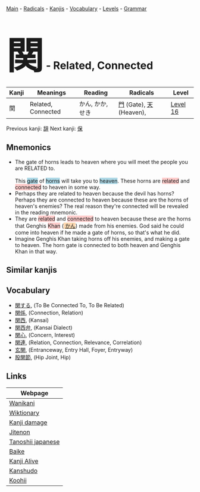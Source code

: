 <style> bigfont {font-size: 100px}</style>
[Main](../README.md) -
[Radicals](../radicals.md) -
[Kanjis](../kanjis.md) -
[Vocabulary](../vocabulary.md) -
[Levels](../levels.md) -
[Grammar](../grammar.md)
# <bigfont> 関</bigfont> - Related, Connected 

| Kanji | Meanings | Reading | Radicals | Level |
| --- | --- | --- | --- | --- |
| 関 | Related, Connected | かん, かか, せき | [門](../radicals/門.md) (Gate), [天](../radicals/天.md) (Heaven),  | [Level 16](../levels/wk_level16.md) |

Previous kanji: [辞](辞.md) Next kanji: [保](保.md) 

## Mnemonics
 * The gate of horns leads to heaven where you will meet the people you are RELATED to.<br><br>This <span style="background-color:#ADD8E6"> gate</span> of <span style="background-color:#ADD8E6"> horns</span> will take you to <span style="background-color:#ADD8E6"> heaven</span>. These horns are <span style="background-color:#ffcccb"> related</span> and <span style="background-color:#ffcccb"> connected</span> to heaven in some way.
* Perhaps they are related to heaven because the devil has horns? Perhaps they are connected to heaven because these are the horns of heaven's enemies? The real reason they're connected will be revealed in the reading mnemonic.
* They are <span style="background-color:#ffcccb"> related</span> and <span style="background-color:#ffcccb"> connected</span> to heaven because these are the horns that Genghis <span style="background-color:#ffcccb"> Khan</span> (<span style="background-color:#fed8b1"> [かん](https://jisho.org/search/かん)</span>) made from his enemies. God said he could come into heaven if he made a gate of horns, so that's what he did.
* Imagine Genghis Khan taking horns off his enemies, and making a gate to heaven. The horn gate is connected to both heaven and Genghis Khan in that way.


## Similar kanjis
 


## Vocabulary
 * [関する](../vocabulary/関.md), (To Be Connected To, To Be Related)
* [関係](../vocabulary/関.md), (Connection, Relation)
* [関西](../vocabulary/関.md), (Kansai)
* [関西弁](../vocabulary/関.md), (Kansai Dialect)
* [関心](../vocabulary/関.md), (Concern, Interest)
* [関連](../vocabulary/関.md), (Relation, Connection, Relevance, Correlation)
* [玄関](../vocabulary/関.md), (Entranceway, Entry Hall, Foyer, Entryway)
* [股関節](../vocabulary/関.md), (Hip Joint, Hip)



## Links 

| Webpage |
| --- |
| [Wanikani          ](https://www.wanikani.com/kanji/関) |
| [Wiktionary        ](https://en.wiktionary.org/wiki/関) |
| [Kanji damage      ](http://www.kanjidamage.com/kanji/search?utf8=✓&q=関) |
| [Jitenon           ](https://jitenon.com/kanji/関) |
| [Tanoshii japanese ](https://www.tanoshiijapanese.com/dictionary/kanji.cfm?k=関) |
| [Baike             ](https://baike.baidu.com/item/関) |
| [Kanji Alive       ](https://app.kanjialive.com/関) |
| [Kanshudo          ](https://www.kanshudo.com/searchmn?q=関) |
| [Koohii            ](https://kanji.koohii.com/study/kanji/関) |

